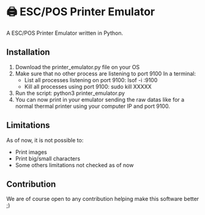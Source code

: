 # 🖨  ESC/POS Printer Emulator
A ESC/POS Printer Emulator written in Python.

## Installation
1. Download the printer_emulator.py file on your OS
2. Make sure that no other process are listening to port 9100
   In a terminal:
   - List all processes listening on port 9100: lsof -i :9100
   - Kill all processes using port 9100: sudo kill XXXXX
3. Run the script: python3 printer_emulator.py
4. You can now print in your emulator sending the raw datas like for a normal thermal printer using your computer IP and port 9100.

## Limitations
As of now, it is not possible to:
- Print images
- Print big/small characters
- Some others limitations not checked as of now

## Contribution
We are of course open to any contribution helping make this software better ;)
